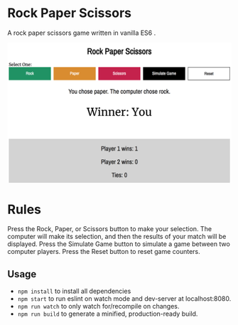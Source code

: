 # Rock Paper Scissors
A rock paper scissors game written in vanilla ES6 .

![Rock Paper Scissors Screenshot](/assets/RPS_Screenshot.png)

# Rules
Press the Rock, Paper, or Scissors button to make your selection. The computer will make its selection, and then the results of your match will be displayed. Press the Simulate Game button to simulate a game between two computer players. Press the Reset button to reset game counters. 

## Usage

* `npm install` to install all dependencies
* `npm start` to run eslint on watch mode and dev-server at localhost:8080.
* `npm run watch` to only watch for/recompile on changes.
* `npm run build` to generate a minified, production-ready build.
